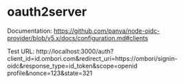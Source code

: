 # oauth2server

Documentation:
https://github.com/panva/node-oidc-provider/blob/v5.x/docs/configuration.md#clients

Test URL:
http://localhost:3000/auth?client_id=id.ombori.com&redirect_uri=https://ombori/signin-oidc&response_type=id_token&scope=openid profile&nonce=123&state=321